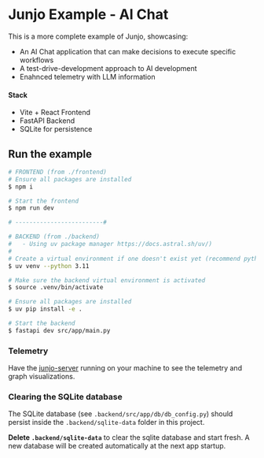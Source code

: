 # Junjo Example - AI Chat

This is a more complete example of Junjo, showcasing:

- An AI Chat application that can make decisions to execute specific workflows
- A test-drive-development approach to AI development
- Enahnced telemetry with LLM information

#### Stack

- Vite + React Frontend
- FastAPI Backend
- SQLite for persistence

## Run the example

```bash
# FRONTEND (from ./frontend)
# Ensure all packages are installed
$ npm i

# Start the frontend 
$ npm run dev

# -------------------------#

# BACKEND (from ./backend) 
#   - Using uv package manager https://docs.astral.sh/uv/)
#
# Create a virtual environment if one doesn't exist yet (recommend python 3.11)
$ uv venv --python 3.11

# Make sure the backend virtual environment is activated
$ source .venv/bin/activate

# Ensure all packages are installed
$ uv pip install -e .

# Start the backend
$ fastapi dev src/app/main.py
```

### Telemetry

Have the [junjo-server](https://github.com/mdrideout/junjo-server?tab=readme-ov-file#docker-commands) running on your machine to see the telemetry and graph visualizations.

### Clearing the SQLite database

The SQLite database (see `.backend/src/app/db/db_config.py`) should persist inside the `.backend/sqlite-data` folder in this project.

**Delete `.backend/sqlite-data`** to clear the sqlite database and start fresh. A new database will be created automatically at the next app startup.